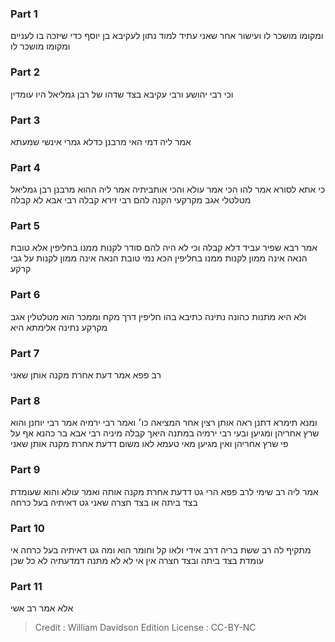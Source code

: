 
### Part 1
ומקומו מושכר לו ועישור אחר שאני עתיד למוד נתון לעקיבא בן יוסף כדי שיזכה בו לעניים ומקומו מושכר לו

### Part 2
וכי רבי יהושע ורבי עקיבא בצד שדהו של רבן גמליאל היו עומדין

### Part 3
אמר ליה דמי האי מרבנן כדלא גמרי אינשי שמעתא

### Part 4
כי אתא לסורא אמר להו הכי אמר עולא והכי אותביתיה אמר ליה ההוא מרבנן רבן גמליאל מטלטלי אגב מקרקעי הקנה להם רבי זירא קבלה רבי אבא לא קבלה

### Part 5
אמר רבא שפיר עביד דלא קבלה וכי לא היה להם סודר לקנות ממנו בחליפין אלא טובת הנאה אינה ממון לקנות ממנו בחליפין הכא נמי טובת הנאה אינה ממון לקנות על גבי קרקע

### Part 6
ולא היא מתנות כהונה נתינה כתיבא בהו חליפין דרך מקח וממכר הוא מטלטלין אגב מקרקע נתינה אלימתא היא

### Part 7
רב פפא אמר דעת אחרת מקנה אותן שאני

### Part 8
ומנא תימרא דתנן ראה אותן רצין אחר המציאה כו׳ ואמר רבי ירמיה אמר רבי יוחנן והוא שרץ אחריהן ומגיען ובעי רבי ירמיה במתנה היאך קבלה מיניה רבי אבא בר כהנא אף על פי שרץ אחריהן ואין מגיען מאי טעמא לאו משום דדעת אחרת מקנה אותן שאני

### Part 9
אמר ליה רב שימי לרב פפא הרי גט דדעת אחרת מקנה אותה ואמר עולא והוא שעומדת בצד ביתה או בצד חצרה שאני גט דאיתיה בעל כרחה

### Part 10
מתקיף לה רב ששת בריה דרב אידי ולאו קל וחומר הוא ומה גט דאיתיה בעל כרחה אי עומדת בצד ביתה ובצד חצרה אין אי לא לא מתנה דמדעתיה לא כל שכן

### Part 11
אלא אמר רב אשי

>Credit : William Davidson Edition
>License : CC-BY-NC